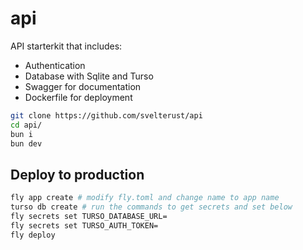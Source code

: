 # api

API starterkit that includes:

- Authentication
- Database with Sqlite and Turso
- Swagger for documentation
- Dockerfile for deployment

```sh
git clone https://github.com/svelterust/api
cd api/
bun i
bun dev
```

## Deploy to production

```sh
fly app create # modify fly.toml and change name to app name
turso db create # run the commands to get secrets and set below
fly secrets set TURSO_DATABASE_URL=
fly secrets set TURSO_AUTH_TOKEN=
fly deploy
```
